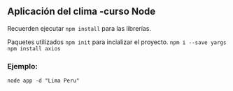 ## Aplicación del clima -curso Node

Recuerden ejecutar ```npm install``` para las librerías.

Paquetes utilizados
```npm init``` para incializar el proyecto.
```npm i --save yargs```
```npm install axios```


### Ejemplo:
```
node app -d "Lima Peru"
```